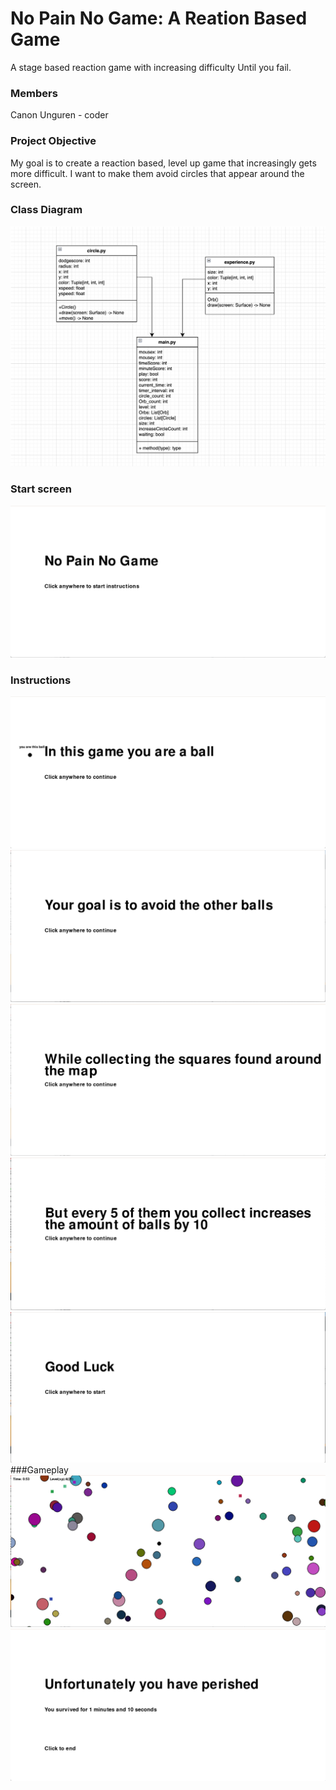 # No Pain No Game: A Reation Based Game
A stage based reaction game with increasing difficulty Until you fail. 

### Members
Canon Unguren - coder

### Project Objective
My goal is to create a reaction based, level up game that increasingly gets more difficult. I want to make them avoid circles that appear around the screen. 

### Class Diagram
![classdiagram](https://github.com/CanonU/individualProjectGame/blob/main/images/classDiagram.png?raw=true)
### Start screen
![start](https://github.com/CanonU/individualProjectGame/blob/main/images/StartScreen.png?raw=true)
### Instructions
![Instruction1](https://github.com/CanonU/individualProjectGame/blob/main/images/Instruction1.png?raw=true)
![Instruction2](https://github.com/CanonU/individualProjectGame/blob/main/images/Instruction2.png?raw=true)
![Instruction3](https://github.com/CanonU/individualProjectGame/blob/main/images/Instruction3.png?raw=true)
![Instruction4](https://github.com/CanonU/individualProjectGame/blob/main/images/Instruction4.png?raw=true)
![Begin](https://github.com/CanonU/individualProjectGame/blob/main/images/Begin.png?raw=true)
###Gameplay
![gameplay](https://github.com/CanonU/individualProjectGame/blob/main/images/GamePlay.png?raw=true)
![EndScreen](https://github.com/CanonU/individualProjectGame/blob/main/images/EndScreen.png?raw=true)

